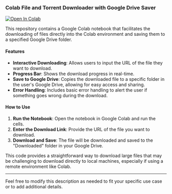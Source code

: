 ### Colab File and Torrent Downloader with Google Drive Saver


[![Open In Colab](https://colab.research.google.com/assets/colab-badge.svg)](https://colab.research.google.com/github/istiakm30/File-Downloader/blob/main/Downloader.ipynb)


This repository contains a Google Colab notebook that facilitates the downloading of files directly into the Colab environment and saving them to a specified Google Drive folder.

#### Features
- **Interactive Downloading**: Allows users to input the URL of the file they want to download.
- **Progress Bar**: Shows the download progress in real-time.
- **Save to Google Drive**: Copies the downloaded file to a specific folder in the user's Google Drive, allowing for easy access and sharing.
- **Error Handling**: Includes basic error handling to alert the user if something goes wrong during the download.

#### How to Use
1. **Run the Notebook**: Open the notebook in Google Colab and run the cells.
2. **Enter the Download Link**: Provide the URL of the file you want to download.
3. **Download and Save**: The file will be downloaded and saved to the "Downloaded" folder in your Google Drive.

This code provides a straightforward way to download large files that may be challenging to download directly to local machines, especially if using a remote environment like Colab.

---

Feel free to modify this description as needed to fit your specific use case or to add additional details.
